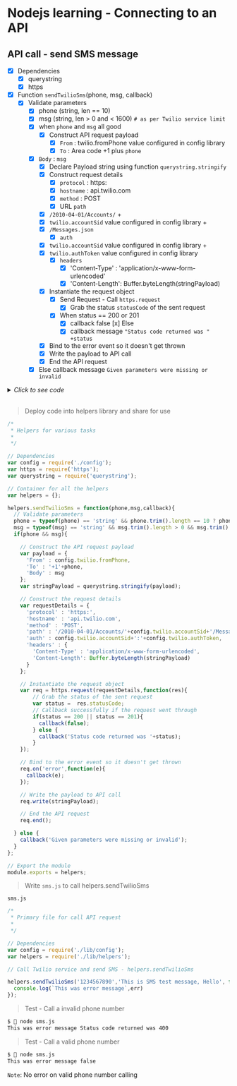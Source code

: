 # Nodejs learning - Connecting to an API

## API call - send SMS message

- [x] Dependencies
  - [x] querystring
  - [x] https
- [x] Function `sendTwilioSms`(phone, msg, callback)
  - [x] Validate parameters
    - [x] phone (string, len == 10)
    - [x] msg (string, len > 0 and < 1600) `# as per Twilio service limit`
    - [x] when `phone` and `msg` all good
      - [x] Construct API request payload
        - [x] `From` : twilio.fromPhone value configured in config library
        - [x] `To` : Area code +1 plus `phone`
	- [x] `Body` : `msg`
      - [x] Declare Payload string using function `querystring.stringify`
      - [x] Construct request details
        - [x] `protocol` : https:
        - [x] `hostname` : api.twilio.com
        - [x] `method` : POST
        - [x] URL `path`
	  - [x] `/2010-04-01/Accounts/` + 
	  - [x] `twilio.accountSid` value configured in config library +
	  - [x] `/Messages.json`
        - [x] `auth`
	  - [x] `twilio.accountSid` value configured in config library +
	  - [x] `twilio.authToken` value configured in config library
        - [x] `headers`
          - [x] 'Content-Type' : 'application/x-www-form-urlencoded'
          - [x] 'Content-Length': Buffer.byteLength(stringPayload)
      - [x] Instantiate the request object
        - [x] Send Request - Call `https.request`
          - [x] Grab the status `statusCode` of the sent request
	    - [x] When status == 200 or 201
	      - [x] callback false
	      [x] Else
	      - [x] callback message `"Status code returned was " +status`
      - [x] Bind to the error event so it doesn't get thrown
      - [x] Write the payload to API call
      - [x] End the API request
    - [x] Else callback message `Given parameters were missing or invalid`
	      
<details><summary><i>Click to see code</i></summary><br>

```javascript
sendTwilioSms = function(phone,msg,callback){
  // Validate parameters
  phone = typeof(phone) == 'string' && phone.trim().length == 10 ? phone.trim() : false;
  msg = typeof(msg) == 'string' && msg.trim().length > 0 && msg.trim().length <= 1600 ? msg.trim() : false;
  if(phone && msg){

    // Construct the API request payload
    var payload = {
      'From' : config.twilio.fromPhone,
      'To' : '+1'+phone,
      'Body' : msg
    };
    var stringPayload = querystring.stringify(payload);


    // Construct the request details
    var requestDetails = {
      'protocol' : 'https:',
      'hostname' : 'api.twilio.com',
      'method' : 'POST',
      'path' : '/2010-04-01/Accounts/'+config.twilio.accountSid+'/Messages.json',
      'auth' : config.twilio.accountSid+':'+config.twilio.authToken,
      'headers' : {
        'Content-Type' : 'application/x-www-form-urlencoded',
        'Content-Length': Buffer.byteLength(stringPayload)
      }
    };

    // Instantiate the request object
    var req = https.request(requestDetails,function(res){
        // Grab the status of the sent request
        var status =  res.statusCode;
        // Callback successfully if the request went through
        if(status == 200 || status == 201){
          callback(false);
        } else {
          callback('Status code returned was '+status);
        }
    });

    // Bind to the error event so it doesn't get thrown
    req.on('error',function(e){
      callback(e);
    });

    // Write the payload to API call
    req.write(stringPayload);

    // End the API request
    req.end();

  } else {
    callback('Given parameters were missing or invalid');
  }
};
```
</details><br>

> Deploy code into helpers library and share for use

```javascript
/*
 * Helpers for various tasks
 *
 */

// Dependencies
var config = require('./config');
var https = require('https');
var querystring = require('querystring');

// Container for all the helpers
var helpers = {};

helpers.sendTwilioSms = function(phone,msg,callback){
  // Validate parameters
  phone = typeof(phone) == 'string' && phone.trim().length == 10 ? phone.trim() : false;
  msg = typeof(msg) == 'string' && msg.trim().length > 0 && msg.trim().length <= 1600 ? msg.trim() : false;
  if(phone && msg){

    // Construct the API request payload
    var payload = {
      'From' : config.twilio.fromPhone,
      'To' : '+1'+phone,
      'Body' : msg
    };
    var stringPayload = querystring.stringify(payload);

    // Construct the request details
    var requestDetails = {
      'protocol' : 'https:',
      'hostname' : 'api.twilio.com',
      'method' : 'POST',
      'path' : '/2010-04-01/Accounts/'+config.twilio.accountSid+'/Messages.json',
      'auth' : config.twilio.accountSid+':'+config.twilio.authToken,
      'headers' : {
        'Content-Type' : 'application/x-www-form-urlencoded',
        'Content-Length': Buffer.byteLength(stringPayload)
      }
    };

    // Instantiate the request object
    var req = https.request(requestDetails,function(res){
        // Grab the status of the sent request
        var status =  res.statusCode;
        // Callback successfully if the request went through
        if(status == 200 || status == 201){
          callback(false);
        } else {
          callback('Status code returned was '+status);
        }
    });

    // Bind to the error event so it doesn't get thrown
    req.on('error',function(e){
      callback(e);
    });

    // Write the payload to API call
    req.write(stringPayload);

    // End the API request
    req.end();

  } else {
    callback('Given parameters were missing or invalid');
  }
};

// Export the module
module.exports = helpers;
```

> Write `sms.js` to call helpers.sendTwilioSms

`sms.js`

```javascript
/*
 * Primary file for call API request
 *
 */

// Dependencies
var config = require('./lib/config');
var helpers = require('./lib/helpers');

// Call Twilio service and send SMS - helpers.sendTwilioSms

helpers.sendTwilioSms('1234567890','This is SMS test message, Hello', function(err){
  console.log(`This was error message`,err)
});

```

> Test - Call a invalid phone number

```bash
$  node sms.js
This was error message Status code returned was 400
```

> Test - Call a valid phone number
```bash
$  node sms.js
This was error message false
```

`Note`: No error on valid phone number calling
